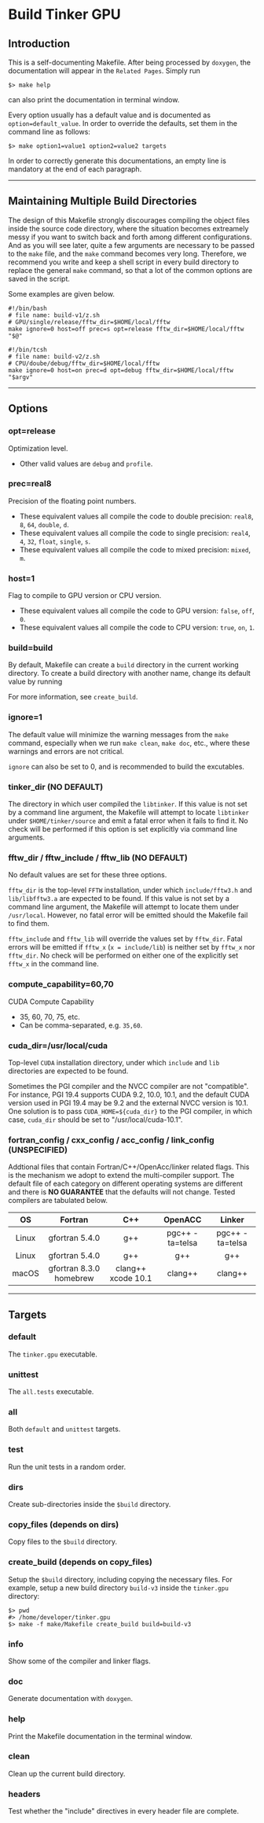 # Build Tinker GPU

## Introduction
This is a self-documenting Makefile. After being processed by `doxygen`,
the documentation will appear in the `Related Pages`. Simply run
```
$> make help
```
can also print the documentation in terminal window.

Every option usually has a default value and is documented as
`option=default_value`. In order to override the defaults, set
them in the command line as follows:
```
$> make option1=value1 option2=value2 targets
```

In order to correctly generate this documentations, an empty line is
mandatory at the end of each paragraph.

------

## Maintaining Multiple Build Directories

The design of this Makefile strongly discourages compiling the object files
inside the source code directory, where the situation becomes extreamely
messy if you want to switch back and forth among different configurations.
And as you will see later, quite a few arguments are necessary to be passed
to the `make` file, and the `make` command becomes very long. Therefore, we
recommend you write and keep a shell script in every build directory to
replace the general `make` command, so that a lot of the common options are
saved in the script.

Some examples are given below.

```
#!/bin/bash
# file name: build-v1/z.sh
# GPU/single/release/fftw_dir=$HOME/local/fftw
make ignore=0 host=off prec=s opt=release fftw_dir=$HOME/local/fftw "$@"
```

```
#!/bin/tcsh
# file name: build-v2/z.sh
# CPU/doube/debug/fftw_dir=$HOME/local/fftw
make ignore=0 host=on prec=d opt=debug fftw_dir=$HOME/local/fftw "$argv"
```

------

## Options

### opt=release
Optimization level.
   - Other valid values are `debug` and `profile`.

### prec=real8
Precision of the floating point numbers.
  - These equivalent values all compile the code to double precision:
    `real8`, `8`, `64`, `double`, `d`.
  - These equivalent values all compile the code to single precision:
    `real4`, `4`, `32`, `float`, `single`, `s`.
  - These equivalent values all compile the code to mixed precision:
    `mixed`, `m`.

### host=1
Flag to compile to GPU version or CPU version.
  - These equivalent values all compile the code to GPU version:
    `false`, `off`, `0`.
  - These equivalent values all compile the code to CPU version:
    `true`, `on`, `1`.

### build=build
By default, Makefile can create a `build` directory in the current
working directory. To create a build directory with another name,
change its default value by running

For more information, see `create_build`.

### ignore=1
The default value will minimize the warning messages from the `make`
command, especially when we run `make clean`, `make doc`, etc., where
these warnings and errors are not critical.

`ignore` can also be set to 0, and is recommended to build the excutables.

### tinker_dir (NO DEFAULT)
The directory in which user compiled the `libtinker`.
If this value is not set by a command line argument, the Makefile will
attempt to locate `libtinker` under `$HOME/tinker/source` and emit a fatal
error when it fails to find it. No check will be performed if this option
is set explicitly via command line arguments.

### fftw_dir / fftw_include / fftw_lib (NO DEFAULT)
No default values are set for these three options.

`fftw_dir` is the top-level `FFTW` installation, under which
`include/fftw3.h` and `lib/libfftw3.a` are expected to be found.
If this value is not set by a command line argument, the Makefile will
attempt to locate them under `/usr/local`. However, no fatal error will
be emitted should the Makefile fail to find them.

`fftw_include` and `fftw_lib` will override the values set by `fftw_dir`.
Fatal errors will be emitted if `fftw_x` (`x = include/lib`) is neither set
by `fftw_x` nor `fftw_dir`. No check will be performed on either one of the
explicitly set `fftw_x` in the command line.

### compute_capability=60,70
CUDA Compute Capability
  - 35, 60, 70, 75, etc.
  - Can be comma-separated, e.g. `35,60`.

### cuda_dir=/usr/local/cuda
Top-level `CUDA` installation directory, under which `include` and `lib`
directories are expected to be found.

Sometimes the PGI compiler and the NVCC compiler are not "compatible". For
instance, PGI 19.4 supports CUDA 9.2, 10.0, 10.1, and the default CUDA
version used in PGI 19.4 may be 9.2 and the external NVCC version is 10.1.
One solution is to pass `CUDA_HOME=${cuda_dir}` to the PGI compiler, in
which case, `cuda_dir` should be set to "/usr/local/cuda-10.1".

### fortran_config / cxx_config / acc_config / link_config (UNSPECIFIED)
Addtional files that contain Fortran/C++/OpenAcc/linker related flags.
This is the mechanism we adopt to extend the multi-compiler support.
The default file of each category on different operating systems are
different and there is **NO GUARANTEE** that the defaults will not change.
Tested compilers are tabulated below.

| OS    | Fortran                 | C++                | OpenACC         | Linker          |
|:-----:|:-----------------------:|:------------------:|:---------------:|:---------------:|
| Linux | gfortran 5.4.0          | g++                | pgc++ -ta=telsa | pgc++ -ta=telsa |
| Linux | gfortran 5.4.0          | g++                | g++             | g++             |
| macOS | gfortran 8.3.0 homebrew | clang++ xcode 10.1 | clang++         | clang++         |

------

## Targets

### default
The `tinker.gpu` executable.

### unittest
The `all.tests` executable.

### all
Both `default` and `unittest` targets.

### test
Run the unit tests in a random order.
### dirs
Create sub-directories inside the `$build` directory.
### copy_files (depends on dirs)
Copy files to the `$build` directory.
### create_build (depends on copy_files)
Setup the `$build` directory, including copying the necessary files.
For example, setup a new build directory `build-v3`
inside the `tinker.gpu` directory:

```
$> pwd
#> /home/developer/tinker.gpu
$> make -f make/Makefile create_build build=build-v3
```

### info
Show some of the compiler and linker flags.

### doc
Generate documentation with `doxygen`.

### help
Print the Makefile documentation in the terminal window.

### clean
Clean up the current build directory.

### headers
Test whether the "include" directives in every header file are complete.

